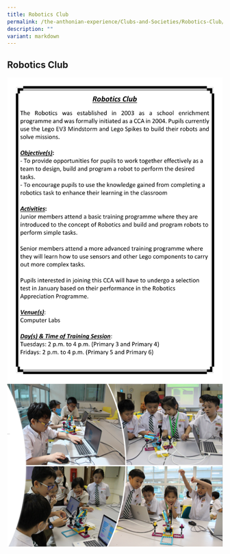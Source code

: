 ```yaml
---
title: Robotics Club
permalink: /the-anthonian-experience/Clubs-and-Societies/Robotics-Club/
description: ""
variant: markdown
---
```

## Robotics Club

![](/images/CCA%202023_Sep/cca-12.png)
![](/images/2023/robotics1.png)